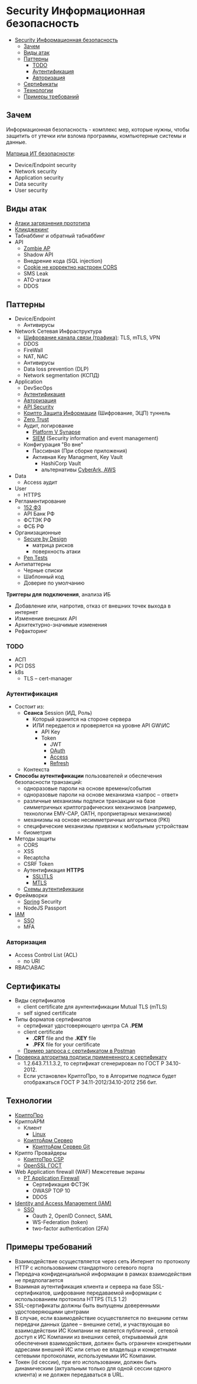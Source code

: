 # Security Информационная безопасность

- [Security Информационная безопасность](#security-информационная-безопасность)
  - [Зачем](#зачем)
  - [Виды атак](#виды-атак)
  - [Паттерны](#паттерны)
    - [TODO](#todo)
    - [Аутентификация](#аутентификация)
    - [Авторизация](#авторизация)
  - [Сертификаты](#сертификаты)
  - [Технологии](#технологии)
  - [Примеры требований](#примеры-требований)

## Зачем

Информационная безопасность - комплекс мер, которые нужны, чтобы защитить от утечки или взлома программы, компьютерные системы и данные.

[Матрица ИТ безопасности](https://www.ninjaone.com/blog/it-security-checklist-protect-your-business/):

- Device/Endpoint security
- Network security
- Application security
- Data security
- User security

## Виды атак

- [Атаки загрязнения прототипа](https://habr.com/ru/companies/piter/articles/841098/)
- [Кликджекинг](https://habr.com/ru/companies/piter/articles/841098/)
- Табнаббинг и обратный табнаббинг
- API
  - [Zombie AP](https://ib-bank.ru/bisjournal/post/2096)
  - Shadow API
  - Внедрение кода (SQL injection)
  - [Cookie не корректно настроен CORS](https://habr.com/ru/articles/844224/)
  - SMS Leak
  - ATO-атаки
  - DDOS

## Паттерны

- Device/Endpoint
  - Антивирусы
- Network Сетевая Инфраструктура
  - [Шифрование канала связи (трафика)](security.vpn.md): TLS, mTLS, VPN
  - DDOS
  - FireWall
  - NAT, NAC
  - Антивирусы
  - Data loss prevention (DLP)
  - Network segmentation (КСПД)
- Application
  - DevSecOps
  - [Аутентификация](#аутентификация)
  - [Авторизация](#авторизация)
  - [API Security](security.api.md)
  - [Крипто Защита Информации](security.crypto.md) (Шифрование, ЭЦП)
  туннель
  - [Zero Trust](https://t.me/ru_arc/136)
  - Аудит, логирование
    - [Platform V Synapse](https://platformv.sbertech.ru/blog/kak-otslezhivat-bezopasnost-prikladnyh-api-s-pomoshhyu-platform-v-synapse)
    - [SIEM](../system.class/siem.md) (Security information and event management)
  - Конфигурация "Во вне"
    - Пассивная (При сборке приложения)
    - Активная Key Managment, Key Vault
      - HashiCorp Vault
      - альтернативы [CyberArk, AWS](https://datafloq.com/read/5-compelling-alternatives-hashicorp-vault/)
- Data
  - Access аудит
- User
  - HTTPS
- Регламентирование
  - [152 ФЗ](https://astral.ru/news/zakonodatelstvo/39596/)
  - API Банк РФ
  - ФСТЭК РФ
  - ФСБ РФ
- Организационные
  - [Secure by Design](https://habr.com/ru/companies/bastion/articles/842874/)
    - матрица рисков
    - поверхность атаки
  - [Pen Tests](https://www.aztechit.co.uk/blog/cloud-security-best-practices)
- Антипаттерны
  - Черные списки
  - Шаблонный код
  - Доверие по умолчанию

__Триггеры для подключения__, анализа ИБ

- Добавление или, напротив, отказ от внешних точек выхода в интернет
- Изменение внешних API
- Архитектурно-значимые изменения
- Рефакторинг

### TODO

- АСП
- PCI DSS
- k8s
  - TLS – cert-manager

### Аутентификация

- Состоит из:
  - __Сеанса__ Session (ИД, Роль)
    - Который хранится на стороне сервера
    - ИЛИ передается и проверяется на уровне API GW\ИС
      - API Key
      - Token
        - JWT
        - [OAuth](../../technology/protocols.integration/oauth.md)
        - [Access](../../technology/protocols.integration/oauth/oauth.access.token.md)
        - [Refresh](../../technology/protocols.integration/oauth/oauth.refresh.token.md)
  - Контекста
- __Способы аутентификации__ пользователей и обеспечения безопасности транзакций:
  - одноразовые пароли на основе времени/события
  - одноразовые пароли на основе механизма «запрос – ответ»
  - различные механизмы подписи транзакции на базе симметричных криптографических механизмов (например, технологии EMV-CAP, OATH, проприетарных  механизмов)
  - механизмы на основе несимметричных алгоритмов (PKI)
  - специфические механизмы привязки к мобильным устройствам
  - биометрия
- Методы защиты
  - CORS
  - XSS
  - Recaptcha
  - CSRF Token
  - Аутентификация __HTTPS__
    - [SSL\TLS](../../technology/protocols.integration/tls.md)
    - [MTLS](../../technology/protocols.integration/tls.md)
  - [Схемы аутентификации](security.api.md#схемы-аутентификации)
- Фреймворки
  - [Spring](../../technology/framework/java.spring.md) Security
  - NodeJS Passport
- [IAM](../../arch/system.class/iam.md)
  - [SSO](../pattern/security/sso.md)
  - MFA

### Авторизация

- Access Control List (ACL)
  - по URI
- RBAC\ABAC

## Сертификаты

- Виды сертификатов
  - client certificate для аунтентификации Mutual TLS (mTLS)
  - self signed certificate
- Типы форматов сертификатов
  - сертификат удостоверяющего центра CA __.PEM__
  - client certificate
    - __.CRT__ file and the __.KEY__ file  
    - __.PFX__ file for your certificate
  - [Пример запроса с сертификатом в Postman](https://learning.postman.com/docs/sending-requests/certificates/)
- [Проверка алгоритма подписи примененного к сертификату](https://sysos.ru/?p=589)
  - 1.2.643.7.1.1.3.2, то сертификат сгенерирован по ГОСТ Р 34.10-2012.
  - Если установлен КриптоПро, то в Алгоритме подписи будет отображаться ГОСТ Р 34.11-2012/34.10-2012 256 бит.

## Технологии

- [КриптоПро](https://www.cryptopro.ru/products/csp/compare#supported_algorithms)
- КриптоАРМ
  - Клиент
    - [Linux](https://cryptoarm.ru/documentation/kak-ustanovit-kriptoarm-gost-na-platformu-Linux)
  - [КриптоАрм Сервер](https://cryptoarm.ru/news/kriptoarm-server/)
    - [КриптоАрм Сервер Git](https://github.com/CryptoARM/CryptoARMGOST-Web)
- Крипто Провайдеры
  - [КриптоПро CSP](https://www.cryptopro.ru/products/csp/compare)
  - [OpenSSL ГОСТ](https://redos.red-soft.ru/base/manual/safe-redos/gost-in-openssl/)
- Web Application firewall (WAF) Межсетевые экраны
  - [PT Application Firewall](https://www.tadviser.ru/index.php/%D0%9F%D1%80%D0%BE%D0%B4%D1%83%D0%BA%D1%82:PT_Application_Firewall)
    - Сертификация ФСТЭК
    - OWASP TOP 10
    - DDOS
- [Identity and Access Management (IAM)](../system.class/iam.md)
  - [SSO](../pattern/security/sso.md)
    - Oauth 2, OpenID Connect, SAML
    - WS-Federation (token)
    - two-factor authentication (2FA)

## Примеры требований

- Взаимодействие осуществляется через сеть Интернет по протоколу HTTP с использованием стандартного сетевого порта
- Передача конфиденциальной информации в рамках взаимодействия не предполагается
- Взаимная аутентификация клиента и сервера на базе SSL-сертификатов, шифрование передаваемой информации с использованием протокола HTTPS (TLS 1.2)
- SSL-сертификаты должны быть выпущены доверенными удостоверяющими центрами
- В случае, если взаимодействие осуществляется по внешним сетям передачи данных (далее – внешние сети), и участвующая во взаимодействии ИС Компании не является публичной , сетевой доступ к ИС Компании из внешних сетей, открываемый для обеспечения взаимодействия, должен быть ограничен конкретными адресами внешней ИС или сетью ее владельца  и конкретными сетевыми протоколами, используемыми ИС Компании.
- Токен (id сессии), при его использовании, должен быть динамическим (актуальным только для одной сессии одного клиента) и не должен передаваться в URL.

